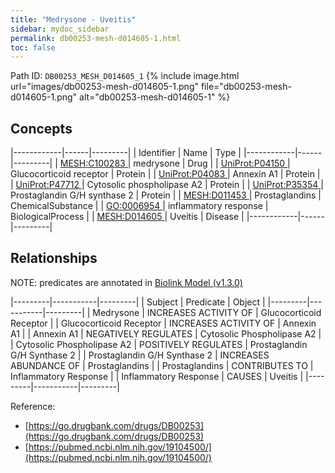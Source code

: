 ```yaml
---
title: "Medrysone - Uveitis"
sidebar: mydoc_sidebar
permalink: db00253-mesh-d014605-1.html
toc: false 
---
```



Path ID: `DB00253_MESH_D014605_1`
{% include image.html url="images/db00253-mesh-d014605-1.png" file="db00253-mesh-d014605-1.png" alt="db00253-mesh-d014605-1" %}

## Concepts

|------------|------|---------|
| Identifier | Name | Type    |
|------------|------|---------|
| <a href="https://identifiers.org/MESH:C100283">MESH:C100283 </a> | medrysone | Drug |
| <a href="https://identifiers.org/UniProt:P04150">UniProt:P04150 </a> | Glucocorticoid receptor | Protein |
| <a href="https://identifiers.org/UniProt:P04083">UniProt:P04083 </a> | Annexin A1 | Protein |
| <a href="https://identifiers.org/UniProt:P47712">UniProt:P47712 </a> | Cytosolic phospholipase A2 | Protein |
| <a href="https://identifiers.org/UniProt:P35354">UniProt:P35354 </a> | Prostaglandin G/H synthase 2 | Protein |
| <a href="https://identifiers.org/MESH:D011453">MESH:D011453 </a> | Prostaglandins | ChemicalSubstance |
| <a href="https://identifiers.org/GO:0006954">GO:0006954 </a> | inflammatory response | BiologicalProcess |
| <a href="https://identifiers.org/MESH:D014605">MESH:D014605 </a> | Uveitis | Disease |
|------------|------|---------|

## Relationships


NOTE: predicates are annotated in <a href="https://github.com/biolink/biolink-model/releases/tag/v1.3.0">Biolink Model (v1.3.0)</a>

|---------|-----------|---------|
| Subject | Predicate | Object  |
|---------|-----------|---------|
| Medrysone | INCREASES ACTIVITY OF | Glucocorticoid Receptor |
| Glucocorticoid Receptor | INCREASES ACTIVITY OF | Annexin A1 |
| Annexin A1 | NEGATIVELY REGULATES | Cytosolic Phospholipase A2 |
| Cytosolic Phospholipase A2 | POSITIVELY REGULATES | Prostaglandin G/H Synthase 2 |
| Prostaglandin G/H Synthase 2 | INCREASES ABUNDANCE OF | Prostaglandins |
| Prostaglandins | CONTRIBUTES TO | Inflammatory Response |
| Inflammatory Response | CAUSES | Uveitis |
|---------|-----------|---------|

Reference: 
  - [https://go.drugbank.com/drugs/DB00253](https://go.drugbank.com/drugs/DB00253)
  - [https://pubmed.ncbi.nlm.nih.gov/19104500/](https://pubmed.ncbi.nlm.nih.gov/19104500/)
